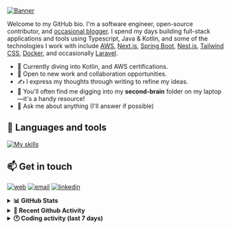 [![Banner](https://raw.githubusercontent.com/wilfriedago/wilfriedago/main/assets/1.png)][website]

Welcome to my GitHub bio. I'm a software engineer, open-source contributor, and [occasional blogger][blog]. I spend my days building full-stack applications and tools using Typescript, Java & Kotlin, and some of the technologies I work with include [AWS](https://aws.amazon.com/fr/), [Next.js](https://nextjs.org/), [Spring Boot](https://spring.io/projects/spring-boot), [Nest.js](https://nestjs.com/), [Tailwind CSS](https://github.com/tailwindlabs/tailwindcss), [Docker](https://www.docker.com/), and occasionally [Laravel](https://laravel.com/).

- 🔭 Currently diving into Kotlin, and AWS certifications.
- 👯 Open to new work and collaboration opportunities.
- ✍️ I express my thoughts through writing to refine my ideas.
- 🧠 You'll often find me digging into my **second-brain** folder on my laptop—it's a handy resource!
- 💬 Ask me about anything (I'll answer if possible)

## 🎨 Languages and tools

[![My skills](https://skillicons.dev/icons?i=typescript,js,nodejs,nest,java,kotlin,spring,python,fastapi,django,aws,docker,vscode,idea,tailwind&perline=15)](https://wilfriedago.dev/about#skills)

## 📫 Get in touch
[![web](https://img.shields.io/badge/WEBSITE-12100E?logo=google-earth&color=282A36)][website]
[![email](https://img.shields.io/badge/MAIL-12100E?logo=mailgun&color=282A36)][mail]
[![linkedin](https://img.shields.io/badge/LINKEDIN-12100E?logo=linkedin&color=282A36)][linkedin]


<details>
  <summary><b>📊 GitHub Stats</b></summary>
	<br/>
	<p align="left">
		<img width="49.5%" src="https://github-readme-stats.vercel.app/api?username=wilfriedago&show_icons=true&count_private=true&title_color=10b981&icon_color=10b981&theme=react&hide_border=true" />
		<img width="49.5%" src="https://streak-stats.demolab.com/?user=wilfriedago&hide_border=true&theme=react&ring=10b981&fire=fff&currStreakNum=fff&sideLabels=10b981&currStreakLabel=10b981&sideNums=fff" />
	</p>
</details>

<details>
  <summary><b>📅 Recent Github Activity</b></summary>
	<br>

<!--RECENT_ACTIVITY:last_update-->
Last Updated: Friday, July 11th, 2025, 4:34:22 AM
<!--RECENT_ACTIVITY:last_update_end-->

<!--RECENT_ACTIVITY:start-->
1. ⭐ Starred [pmndrs/jotai](https://github.com/pmndrs/jotai)<br>
2. ⬆️ Pushed 19 commit(s) to [thewlabs/omnivore](https://github.com/thewlabs/omnivore)<br>
3. ⬆️ Pushed 6 commit(s) to [BeninFintech/openerp-frappe](https://github.com/BeninFintech/openerp-frappe)<br>
4. ⭐ Starred [kubecost/kubectl-cost](https://github.com/kubecost/kubectl-cost)<br>
5. ⬆️ Pushed 1 commit(s) to [BeninFintech/openerp-frappe](https://github.com/BeninFintech/openerp-frappe)<br>
<!--RECENT_ACTIVITY:end-->
</details>

<details>
  <summary><b>🕐 Coding activity (last 7 days)</b></summary>
	<br>

<!--START_SECTION:waka-->

```python
Total Time: 4 hrs 44 mins

Java           58 mins         █████░░░░░░░░░░░░░░░░░░░░   20.08 %
JavaScript     23 mins         ██░░░░░░░░░░░░░░░░░░░░░░░   07.97 %
CSS            14 mins         █▒░░░░░░░░░░░░░░░░░░░░░░░   05.06 %
TypeScript     13 mins         █░░░░░░░░░░░░░░░░░░░░░░░░   04.66 %
Other          8 mins          ▓░░░░░░░░░░░░░░░░░░░░░░░░   02.77 %
```

<!--END_SECTION:waka-->
</details>

[website]: https://wilfriedago.dev
[linkedin]: https://linkedin.com/in/wilfriedago
[blog]: https://wilfriedago.dev/blog
[mail]: mailto:me@wilfriedago.dev

